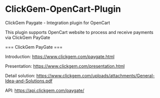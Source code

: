 # ClickGem-OpenCart-Plugin
ClickGem Paygate - Integration plugin for OpenCart

This plugin supports OpenCart website to process and receive payments via ClickGem PayGate

=== ClickGem PayGate ===

Introduction: https://www.clickgem.com/paygate.html

Presentation: https://www.clickgem.com/presentation.html

Detail solution: https://www.clickgem.com/uploads/attachments/General-Idea-and-Solutions.pdf

API: https://api.clickgem.com/paygate/
